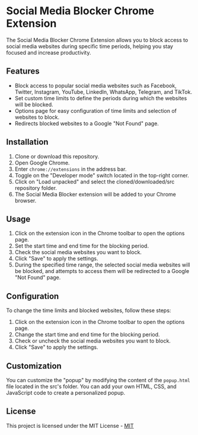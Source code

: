 # Social Media Blocker Chrome Extension

The Social Media Blocker Chrome Extension allows you to block access to social media websites during specific time periods, helping you stay focused and increase productivity.

## Features

- Block access to popular social media websites such as Facebook, Twitter, Instagram, YouTube, LinkedIn, WhatsApp, Telegram, and TikTok.
- Set custom time limits to define the periods during which the websites will be blocked.
- Options page for easy configuration of time limits and selection of websites to block.
- Redirects blocked websites to a Google "Not Found" page.

## Installation

1. Clone or download this repository.
2. Open Google Chrome.
3. Enter `chrome://extensions` in the address bar.
4. Toggle on the "Developer mode" switch located in the top-right corner.
5. Click on "Load unpacked" and select the cloned/downloaded/src repository folder.
6. The Social Media Blocker extension will be added to your Chrome browser.

## Usage

1. Click on the extension icon in the Chrome toolbar to open the options page.
2. Set the start time and end time for the blocking period.
3. Check the social media websites you want to block.
4. Click "Save" to apply the settings.
5. During the specified time range, the selected social media websites will be blocked, and attempts to access them will be redirected to a Google "Not Found" page.

## Configuration

To change the time limits and blocked websites, follow these steps:

1. Click on the extension icon in the Chrome toolbar to open the options page.
2. Change the start time and end time for the blocking period.
3. Check or uncheck the social media websites you want to block.
4. Click "Save" to apply the settings.

## Customization

You can customize the "popup" by modifying the content of the `popup.html` file located in the src's folder. You can add your own HTML, CSS, and JavaScript code to create a personalized popup.

## License

This project is licensed under the MIT License - [MIT](https://choosealicense.com/licenses/mit/)
